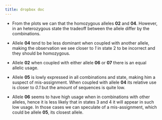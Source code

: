 ```yaml
---
title: dropbox doc
---
```


-   From the plots we can that the homozygous alleles **02** and **04**. However, in an heterozygous state the tradeoff between the allele differ by the combinations.

-   Allele **04** tend to be less dominant when coupled with another allele, making the observation we see closer to *1* in state 2 to be incorrect and they should be homozygous.

-   Allele **02** when coupled with either allele **06** or **07** there is an equal allelic usage.

-   Allele **05** is lowly expressed in all combinations and state, making him a suspect of mis-assignment. When coupled with allele **04** its relative use is closer to *0.1* but the amount of sequences is quite low.

-   Allele **06** seems to have high usage when in combinations with other alleles, hence it is less likely that in states 3 and 4 it will appear in such low usage. In those cases we can speculate of a mis-assignment, which could be allele **05**, its closest allele.
